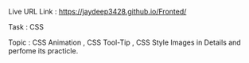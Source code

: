 Live URL Link : https://jaydeep3428.github.io/Fronted/

Task : CSS

Topic : CSS Animation , CSS Tool-Tip , CSS Style Images in Details and perfome its practicle.
